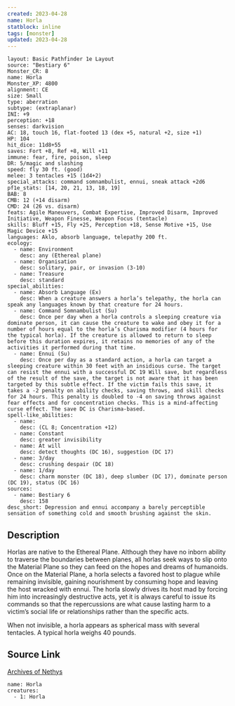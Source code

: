 ```yaml
---
created: 2023-04-28
name: Horla
statblock: inline
tags: [monster]
updated: 2023-04-28
---
```

```statblock
layout: Basic Pathfinder 1e Layout
source: "Bestiary 6"
Monster_CR: 8
name: Horla
Monster_XP: 4800
alignment: CE
size: Small
type: aberration
subtype: (extraplanar)
INI: +9
perception: +18
senses: darkvision
AC: 18, touch 16, flat-footed 13 (dex +5, natural +2, size +1)
HP: 104
hit_dice: 11d8+55
saves: Fort +8, Ref +8, Will +11
immune: fear, fire, poison, sleep
DR: 5/magic and slashing
speed: fly 30 ft. (good)
melee: 3 tentacles +15 (1d4+2)
special_attacks: command somnambulist, ennui, sneak attack +2d6
pf1e_stats: [14, 20, 21, 13, 18, 19]
BAB: 8
CMB: 12 (+14 disarm)
CMD: 24 (26 vs. disarm)
feats: Agile Maneuvers, Combat Expertise, Improved Disarm, Improved Initiative, Weapon Finesse, Weapon Focus (tentacle)
skills: Bluff +15, Fly +25, Perception +18, Sense Motive +15, Use Magic Device +15
languages: Aklo, absorb language, telepathy 200 ft.
ecology:
  - name: Environment
    desc: any (Ethereal plane)
  - name: Organisation
    desc: solitary, pair, or invasion (3-10)
  - name: Treasure
    desc: standard
special_abilities:
  - name: Absorb Language (Ex)
    desc: When a creature answers a horla’s telepathy, the horla can speak any languages known by that creature for 24 hours.
  - name: Command Somnambulist (Su)
    desc: Once per day when a horla controls a sleeping creature via dominate person, it can cause the creature to wake and obey it for a number of hours equal to the horla’s Charisma modifier (4 hours for the typical horla). If the creature is allowed to return to sleep before this duration expires, it retains no memories of any of the activities it performed during that time.
  - name: Ennui (Su)
    desc: Once per day as a standard action, a horla can target a sleeping creature within 30 feet with an insidious curse. The target can resist the ennui with a successful DC 19 Will save, but regardless of the result of the save, the target is not aware that it has been targeted by this subtle effect. If the victim fails this save, it takes a -2 penalty on ability checks, saving throws, and skill checks for 24 hours. This penalty is doubled to -4 on saving throws against fear effects and for concentration checks. This is a mind-affecting curse effect. The save DC is Charisma-based.
spell-like_abilities:
  - name:
    desc: (CL 8; Concentration +12)
  - name: Constant
    desc: greater invisibility
  - name: At will
    desc: detect thoughts (DC 16), suggestion (DC 17)
  - name: 3/day
    desc: crushing despair (DC 18)
  - name: 1/day
    desc: charm monster (DC 18), deep slumber (DC 17), dominate person (DC 19), status (DC 16)
sources:
  - name: Bestiary 6
    desc: 158
desc_short: Depression and ennui accompany a barely perceptible sensation of something cold and smooth brushing against the skin.
```
## Description
Horlas are native to the Ethereal Plane. Although they have no inborn ability to traverse the boundaries between planes, all horlas seek ways to slip onto the Material Plane so they can feed on the hopes and dreams of humanoids. Once on the Material Plane, a horla selects a favored host to plague while remaining invisible, gaining nourishment by consuming hope and leaving the host wracked with ennui. The horla slowly drives its host mad by forcing him into increasingly destructive acts, yet it is always careful to issue its commands so that the repercussions are what cause lasting harm to a victim’s social life or relationships rather than the specific acts. 

When not invisible, a horla appears as spherical mass with several tentacles. A typical horla weighs 40 pounds.
## Source Link
[Archives of Nethys](https://aonprd.com/MonsterDisplay.aspx?ItemName=Horla)
```encounter-table
name: Horla
creatures:
  - 1: Horla
```
